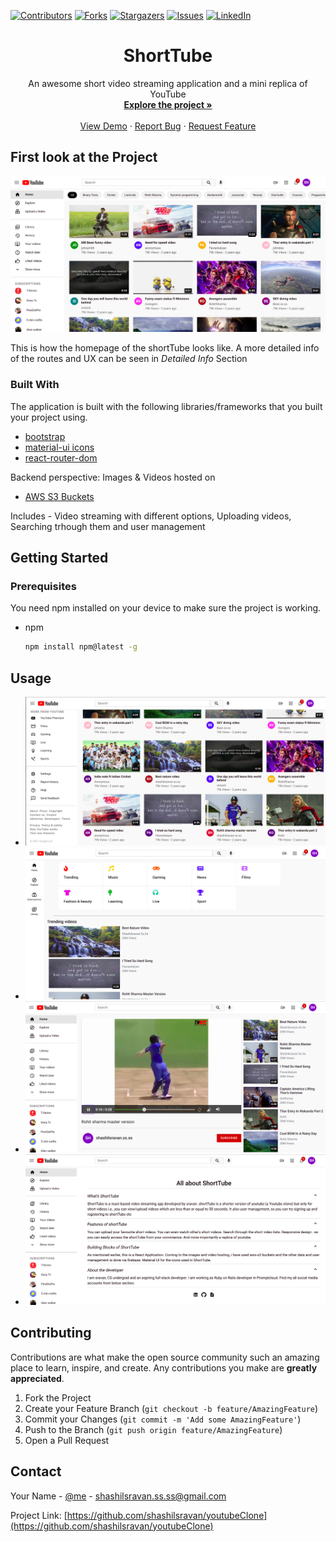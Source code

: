 [![Contributors][contributors-shield]][contributors-url]
[![Forks][forks-shield]][forks-url]
[![Stargazers][stars-shield]][stars-url]
[![Issues][issues-shield]][issues-url]
[![LinkedIn][linkedin-shield]][linkedin-url]

<p align="center">
  <h1 align="center">ShortTube</h1>

  <p align="center">
    An awesome short video streaming application and a mini replica of YouTube
    <br />
    <a href="https://github.com/shashilsravan/youtubeClone"><strong>Explore the project »</strong></a>
    <br />
    <br />
    <a href="https://shorttube.herokuapp.com/">View Demo</a>
    ·
    <a href="https://github.com/shashilsravan/youtubeClone/issues">Report Bug</a>
    ·
    <a href="https://github.com/shashilsravan/youtubeClone/issues">Request Feature</a>
  </p>
</p>


## First look at the Project

[![Product Name Screen Shot][screenshot1]](https://github.com/shashilsravan/youtubeClone)


This is how the homepage of the shortTube looks like. A more detailed info of the routes and UX can be seen in *Detailed Info* Section


### Built With

The application is built with the following libraries/frameworks that you built your project using.
* [bootstrap](https://react-bootstrap.github.io/)
* [material-ui icons](https://material-ui.com/components/material-icons/)
* [react-router-dom](https://reactrouter.com/web/guides/quick-start)

Backend perspective:
Images & Videos hosted on 
* [AWS S3 Buckets](https://aws.amazon.com)

Includes - Video streaming with different options, Uploading videos, Searching trhough them and user management

## Getting Started

### Prerequisites

You need npm installed on your device to make sure the project is working.
* npm
  ```sh
  npm install npm@latest -g
  ```
  

## Usage
* [![Screenshot2][screenshot2]](https://github.com/shashilsravan/youtubeClone)
* [![Screenshot3][screenshot3]](https://github.com/shashilsravan/youtubeClone)
* [![Screenshot4][screenshot4]](https://github.com/shashilsravan/youtubeClone)
* [![Screenshot5][screenshot5]](https://github.com/shashilsravan/youtubeClone)



## Contributing

Contributions are what make the open source community such an amazing place to learn, inspire, and create. Any contributions you make are **greatly appreciated**.

1. Fork the Project
2. Create your Feature Branch (`git checkout -b feature/AmazingFeature`)
3. Commit your Changes (`git commit -m 'Add some AmazingFeature'`)
4. Push to the Branch (`git push origin feature/AmazingFeature`)
5. Open a Pull Request



<!-- CONTACT -->
## Contact

Your Name - [@me](https://twitter.com/shashilSravan45) - shashilsravan.ss.ss@gmail.com

Project Link: [https://github.com/shashilsravan/youtubeClone](https://github.com/shashilsravan/youtubeClone)




[contributors-shield]: https://img.shields.io/github/contributors/shashilsravan/youtubeClone.svg?style=for-the-badge
[contributors-url]: https://github.com/shashilsravan/youtubeClone/graphs/contributors
[forks-shield]: https://img.shields.io/github/forks/shashilsravan/youtubeClone.svg?style=for-the-badge
[forks-url]: https://github.com/shashilsravan/youtubeClone/network/members
[stars-shield]: https://img.shields.io/github/stars/shashilsravan/youtubeClone.svg?style=for-the-badge
[stars-url]: https://github.com/shashilsravan/youtubeClone/stargazers
[issues-shield]: https://img.shields.io/github/issues/shashilsravan/youtubeClone.svg?style=for-the-badge
[issues-url]: https://github.com/shashilsravan/youtubeClone/issues
[license-shield]: https://img.shields.io/github/license/othneildrew/Best-README-Template.svg?style=for-the-badge
[license-url]: https://github.com/shashilsravan/youtubeClone
[linkedin-shield]: https://img.shields.io/badge/-LinkedIn-black.svg?style=for-the-badge&logo=linkedin&colorB=555
[linkedin-url]: https://www.linkedin.com/in/shashil-sravan-a5b201191/
[screenshot1]: images/screenshot1.png
[screenshot2]: images/screenshot2.png
[screenshot3]: images/screenshot3.png
[screenshot4]: images/screenshot4.png
[screenshot5]: images/screenshot5.png
